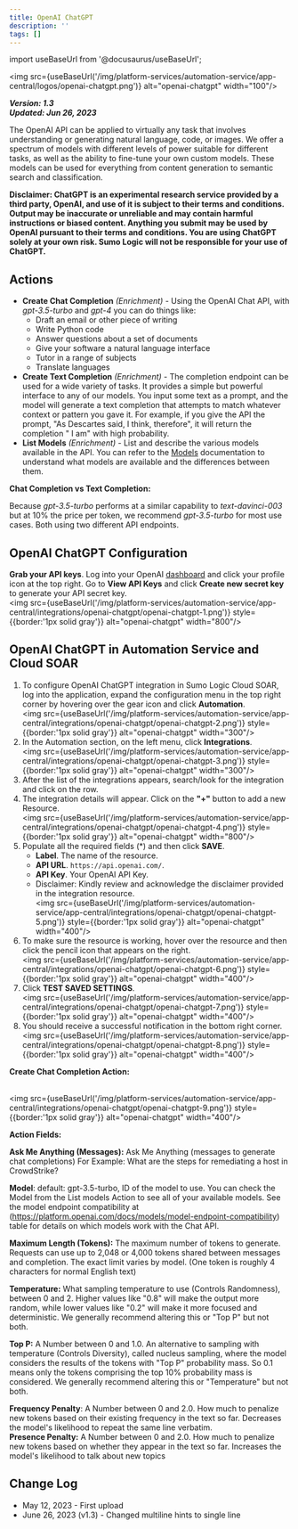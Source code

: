 ```yaml
---
title: OpenAI ChatGPT
description: ''
tags: []
---
```

import useBaseUrl from '@docusaurus/useBaseUrl';

<img src={useBaseUrl('/img/platform-services/automation-service/app-central/logos/openai-chatgpt.png')} alt="openai-chatgpt" width="100"/>

***Version: 1.3  
Updated: Jun 26, 2023***

The OpenAI API can be applied to virtually any task that involves understanding or generating natural language, code, or images. We offer a spectrum of models with different levels of power suitable for different tasks, as well as the ability to fine-tune your own custom models. These models can be used for everything from content generation to semantic search and classification.

**Disclaimer: ChatGPT is an experimental research service provided by a third party, OpenAI, and use of it is subject to their terms and conditions. Output may be inaccurate or unreliable and may contain harmful instructions or biased content. Anything you submit may be used by OpenAI pursuant to their terms and conditions. You are using ChatGPT solely at your own risk. Sumo Logic will not be responsible for your use of ChatGPT.** 

## Actions

* **Create Chat Completion** *(Enrichment)* - Using the OpenAI Chat API, with *gpt-3.5-turbo* and *gpt-4* you can do things like:
	+ Draft an email or other piece of writing
	+ Write Python code
	+ Answer questions about a set of documents
	+ Give your software a natural language interface
	+ Tutor in a range of subjects
	+ Translate languages
* **Create Text Completion** *(Enrichment)* - The completion endpoint can be used for a wide variety of tasks. It provides a simple but powerful interface to any of our models. You input some text as a prompt, and the model will generate a text completion that attempts to match whatever context or pattern you gave it. For example, if you give the API the prompt, "As Descartes said, I think, therefore", it will return the completion " I am" with high probability.
* **List Models** *(Enrichment)* - List and describe the various models available in the API. You can refer to the [Models](https://platform.openai.com/docs/models) documentation to understand what models are available and the differences between them.

**Chat Completion vs Text Completion:**

Because *gpt-3.5-turbo* performs at a similar capability to *text-davinci-003* but at 10% the price per token, we recommend *gpt-3.5-turbo* for most use cases. Both using two different API endpoints.   


## OpenAI ChatGPT Configuration

**Grab your API keys**. Log into your OpenAI [dashboard](https://platform.openai.com/account/api-keys) and click your profile icon at the top right. Go to **View API Keys** and click **Create new secret key** to generate your API secret key.<br/><img src={useBaseUrl('/img/platform-services/automation-service/app-central/integrations/openai-chatgpt/openai-chatgpt-1.png')} style={{border:'1px solid gray'}} alt="openai-chatgpt" width="800"/>

## OpenAI ChatGPT in Automation Service and Cloud SOAR

1. To configure OpenAI ChatGPT integration in Sumo Logic Cloud SOAR, log into the application, expand the configuration menu in the top right corner by hovering over the gear icon and click **Automation**.<br/><img src={useBaseUrl('/img/platform-services/automation-service/app-central/integrations/openai-chatgpt/openai-chatgpt-2.png')} style={{border:'1px solid gray'}} alt="openai-chatgpt" width="300"/>
1. In the Automation section, on the left menu, click **Integrations**.<br/><img src={useBaseUrl('/img/platform-services/automation-service/app-central/integrations/openai-chatgpt/openai-chatgpt-3.png')} style={{border:'1px solid gray'}} alt="openai-chatgpt" width="300"/>
1. After the list of the integrations appears, search/look for the integration and click on the row.   
1. The integration details will appear. Click on the **"+"** button to add a new Resource. <br/><img src={useBaseUrl('/img/platform-services/automation-service/app-central/integrations/openai-chatgpt/openai-chatgpt-4.png')} style={{border:'1px solid gray'}} alt="openai-chatgpt" width="800"/>
1. Populate all the required fields (\*) and then click **SAVE**.
   * **Label**. The name of the resource.
   * **API URL**. `https://api.openai.com/`.
   * **API Key**. Your OpenAI API Key.
   * Disclaimer: Kindly review and acknowledge the disclaimer provided in the integration resource.<br/><img src={useBaseUrl('/img/platform-services/automation-service/app-central/integrations/openai-chatgpt/openai-chatgpt-5.png')} style={{border:'1px solid gray'}} alt="openai-chatgpt" width="400"/>
1. To make sure the resource is working, hover over the resource and then click the pencil icon that appears on the right. <br/><img src={useBaseUrl('/img/platform-services/automation-service/app-central/integrations/openai-chatgpt/openai-chatgpt-6.png')} style={{border:'1px solid gray'}} alt="openai-chatgpt" width="400"/>
1. Click **TEST SAVED SETTINGS**.<br/><img src={useBaseUrl('/img/platform-services/automation-service/app-central/integrations/openai-chatgpt/openai-chatgpt-7.png')} style={{border:'1px solid gray'}} alt="openai-chatgpt" width="400"/>
1. You should receive a successful notification in the bottom right corner.<br/><img src={useBaseUrl('/img/platform-services/automation-service/app-central/integrations/openai-chatgpt/openai-chatgpt-8.png')} style={{border:'1px solid gray'}} alt="openai-chatgpt" width="400"/>

 **Create Chat Completion Action:**

<br/><img src={useBaseUrl('/img/platform-services/automation-service/app-central/integrations/openai-chatgpt/openai-chatgpt-9.png')} style={{border:'1px solid gray'}} alt="openai-chatgpt" width="400"/>

**Action Fields:**

**Ask Me Anything (Messages):** Ask Me Anything (messages to generate chat completions) For Example: What are the steps for remediating a host in CrowdStrike?

**Model**: default: gpt-3.5-turbo, ID of the model to use. You can check the Model from the List models Action to see all of your available models. See the model endpoint compatibility at (https://platform.openai.com/docs/models/model-endpoint-compatibility) table for details on which models work with the Chat API.

**Maximum Length (Tokens):** The maximum number of tokens to generate. Requests can use up to 2,048 or 4,000 tokens shared between messages and completion. The exact limit varies by model. (One token is roughly 4 characters for normal English text)

**Temperature:** What sampling temperature to use (Controls Randomness), between 0 and 2. Higher values like "0.8" will make the output more random, while lower values like "0.2" will make it more focused and deterministic. We generally recommend altering this or "Top P" but not both.

**Top P:** A Number between 0 and 1.0. An alternative to sampling with temperature (Controls Diversity), called nucleus sampling, where the model considers the results of the tokens with "Top P" probability mass. So 0.1 means only the tokens comprising the top 10% probability mass is considered. We generally recommend altering this or "Temperature" but not both.

**Frequency Penalty**: A Number between 0 and 2.0. How much to penalize new tokens based on their existing frequency in the text so far. Decreases the model's likelihood to repeat the same line verbatim.   
**Presence Penalty:** A Number between 0 and 2.0. How much to penalize new tokens based on whether they appear in the text so far. Increases the model's likelihood to talk about new topics

## Change Log

* May 12, 2023 - First upload
* June 26, 2023 (v1.3) - Changed multiline hints to single line
